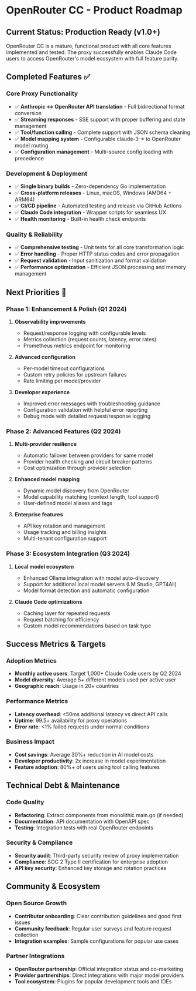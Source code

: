 # OpenRouter CC - Product Roadmap

## Current Status: Production Ready (v1.0+)

OpenRouter CC is a mature, functional product with all core features implemented and tested. The proxy successfully enables Claude Code users to access OpenRouter's model ecosystem with full feature parity.

## Completed Features ✅

### Core Proxy Functionality
- ✅ **Anthropic ↔ OpenRouter API translation** - Full bidirectional format conversion
- ✅ **Streaming responses** - SSE support with proper buffering and state management  
- ✅ **Tool/function calling** - Complete support with JSON schema cleaning
- ✅ **Model mapping system** - Configurable claude-3-* to OpenRouter model routing
- ✅ **Configuration management** - Multi-source config loading with precedence

### Development & Deployment
- ✅ **Single binary builds** - Zero-dependency Go implementation
- ✅ **Cross-platform releases** - Linux, macOS, Windows (AMD64 + ARM64)
- ✅ **CI/CD pipeline** - Automated testing and release via GitHub Actions
- ✅ **Claude Code integration** - Wrapper scripts for seamless UX
- ✅ **Health monitoring** - Built-in health check endpoints

### Quality & Reliability
- ✅ **Comprehensive testing** - Unit tests for all core transformation logic
- ✅ **Error handling** - Proper HTTP status codes and error propagation
- ✅ **Request validation** - Input sanitization and format validation
- ✅ **Performance optimization** - Efficient JSON processing and memory management

## Next Priorities 🎯

### Phase 1: Enhancement & Polish (Q1 2024)
1. **Observability improvements**
   - Request/response logging with configurable levels
   - Metrics collection (request counts, latency, error rates)
   - Prometheus metrics endpoint for monitoring

2. **Advanced configuration**
   - Per-model timeout configurations
   - Custom retry policies for upstream failures
   - Rate limiting per model/provider

3. **Developer experience**
   - Improved error messages with troubleshooting guidance
   - Configuration validation with helpful error reporting
   - Debug mode with detailed request/response logging

### Phase 2: Advanced Features (Q2 2024)
1. **Multi-provider resilience**
   - Automatic failover between providers for same model
   - Provider health checking and circuit breaker patterns
   - Cost optimization through provider selection

2. **Enhanced model mapping**
   - Dynamic model discovery from OpenRouter
   - Model capability matching (context length, tool support)
   - User-defined model aliases and tags

3. **Enterprise features**
   - API key rotation and management
   - Usage tracking and billing insights
   - Multi-tenant configuration support

### Phase 3: Ecosystem Integration (Q3 2024)
1. **Local model ecosystem**
   - Enhanced Ollama integration with model auto-discovery
   - Support for additional local model servers (LM Studio, GPT4All)
   - Model format detection and automatic configuration

2. **Claude Code optimizations**
   - Caching layer for repeated requests
   - Request batching for efficiency
   - Custom model recommendations based on task type

## Success Metrics & Targets

### Adoption Metrics
- **Monthly active users**: Target 1,000+ Claude Code users by Q2 2024
- **Model diversity**: Average 5+ different models used per active user
- **Geographic reach**: Usage in 20+ countries

### Performance Metrics  
- **Latency overhead**: <50ms additional latency vs direct API calls
- **Uptime**: 99.5+ availability for proxy operations
- **Error rate**: <1% failed requests under normal conditions

### Business Impact
- **Cost savings**: Average 30%+ reduction in AI model costs
- **Developer productivity**: 2x increase in model experimentation
- **Feature adoption**: 80%+ of users using tool calling features

## Technical Debt & Maintenance

### Code Quality
- **Refactoring**: Extract components from monolithic main.go (if needed)
- **Documentation**: API documentation with OpenAPI spec
- **Testing**: Integration tests with real OpenRouter endpoints

### Security & Compliance
- **Security audit**: Third-party security review of proxy implementation
- **Compliance**: SOC 2 Type II certification for enterprise adoption
- **API key security**: Enhanced key storage and rotation practices

## Community & Ecosystem

### Open Source Growth
- **Contributor onboarding**: Clear contribution guidelines and good first issues
- **Community feedback**: Regular user surveys and feature request collection
- **Integration examples**: Sample configurations for popular use cases

### Partner Integrations
- **OpenRouter partnership**: Official integration status and co-marketing
- **Provider partnerships**: Direct integrations with major model providers
- **Tool ecosystem**: Plugins for popular development tools and IDEs